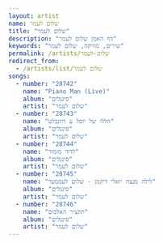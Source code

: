 ```yaml
---
layout: artist
name: שלום לעמר
title: "שלום לעמר"
description: "דף האמן שלום לעמר"
keywords: "שירים, מוזיקה, שלום לעמר"
permalink: /artists/שלום-לעמר
redirect_from:
  - /artists/list/שלום לעמר
songs:
  - number: "28742"
    name: "Piano Man (Live)"
    album: "סינגלים"
    artist: "שלום לעמר"
  - number: "28743"
    name: "הללו של יוסל ע רוזנבלט"
    album: "סינגלים"
    artist: "שלום לעמר"
  - number: "28744"
    name: "לדוד מזמור"
    album: "סינגלים"
    artist: "שלום לעמר"
  - number: "28745"
    name: "לילה מנצח יואלי דיקמן - שלום לעממער"
    album: "סינגלים"
    artist: "שלום לעמר"
  - number: "28746"
    name: "תקציר האלבום"
    album: "סינגלים"
    artist: "שלום לעמר"
---
```

